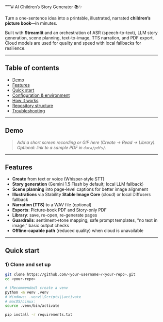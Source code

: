 
"""# AI Children’s Story Generator 📚✨

Turn a one-sentence idea into a printable, illustrated, narrated **children’s picture book**—in minutes.

Built with **Streamlit** and an orchestration of ASR (speech-to-text), LLM story generation, scene planning, text-to-image, TTS narration, and PDF export. Cloud models are used for quality and speed with local fallbacks for resilience.

---

## Table of contents
- [Demo](#demo)
- [Features](#features)
- [Quick start](#quick-start)
- [Configuration & environment](#configuration--environment)
- [How it works](#how-it-works)
- [Repository structure](#repository-structure)
- [Troubleshooting](#troubleshooting)


---

## Demo

> _Add a short screen recording or GIF here (Create → Read → Library)._  
> _Optional: link to a sample PDF in `data/pdfs/`._

---

## Features

- **Create** from text or voice (Whisper-style STT)  
- **Story generation** (Gemini 1.5 Flash by default; local LLM fallback)  
- **Scene planning** into page-level captions for better image alignment  
- **Illustrations** via Stability **Stable Image Core** (cloud) or local Diffusers fallback  
- **Narration (TTS)** to a WAV file (optional)  
- **Exports**: Picture-book PDF and Story-only PDF  
- **Library**: save, re-open, re-generate pages  
- **Guardrails**: sentiment→tone mapping, safe prompt templates, “no text in image,” basic output checks  
- **Offline-capable path** (reduced quality) when cloud is unavailable

---

## Quick start

### 1) Clone and set up
```bash
git clone https://github.com/<your-username>/<your-repo>.git
cd <your-repo>

# (Recommended) create a venv
python -m venv .venv
# Windows: .venv\\Scripts\\activate
# macOS/Linux:
source .venv/bin/activate

pip install -r requirements.txt
